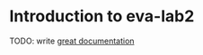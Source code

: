 # Introduction to eva-lab2

TODO: write [great documentation](http://jacobian.org/writing/what-to-write/)
